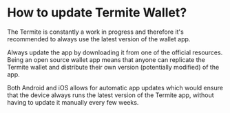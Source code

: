 # How to update Termite Wallet?

The Termite is constantly a work in progress and therefore it's recommended to always use the latest version of the wallet app.

Always update the app by downloading it from one of the official resources. Being an open source wallet app means that anyone can replicate the Termite wallet and distribute their own version (potentially modified) of the app.


Both Android and iOS allows for automatic app updates which would ensure that the device always runs the latest version of the Termite app, without having to update it manually every few weeks.
